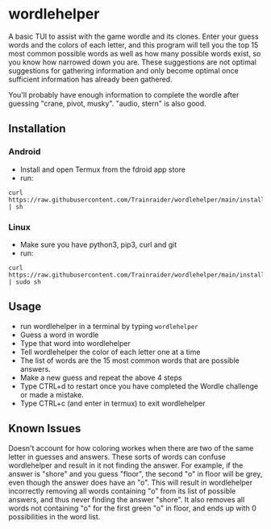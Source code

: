 # wordlehelper

A basic TUI to assist with the game wordle and its clones. Enter your guess words and the colors of each letter, and this program will tell you the top 15 most common possible words as well as how many possible words exist, so you know how narrowed down you are. These suggestions are not optimal suggestions for gathering information and only become optimal once sufficient information has already been gathered.

You'll probably have enough information to complete the wordle after guessing "crane, pivot, musky". "audio, stern" is also good.

## Installation

### Android

* Install and open Termux from the fdroid app store
* run:

```
curl https://raw.githubusercontent.com/Trainraider/wordlehelper/main/install.sh | sh
```

### Linux
* Make sure you have python3, pip3, curl and git
* run:

```
curl https://raw.githubusercontent.com/Trainraider/wordlehelper/main/install.sh | sudo sh
```

## Usage

* run wordlehelper in a terminal by typing `wordlehelper`
* Guess a word in wordle
* Type that word into wordlehelper
* Tell wordlehelper the color of each letter one at a time
* The list of words are the 15 most common words that are possible answers.
* Make a new guess and repeat the above 4 steps
* Type CTRL+d to restart once you have completed the Wordle challenge or made a mistake.
* Type CTRL+c (and enter in termux) to exit wordlehelper

## Known Issues

Doesn't account for how coloring workes when there are two of the same letter in guesses and answers. These sorts of words can confuse wordlehelper and result in it not finding the answer. For example, if the answer is "shore" and you guess "floor", the second "o" in floor will be grey, even though the answer does have an "o". This will result in wordlehelper incorrectly removing all words containing "o" from its list of possible answers, and thus never finding the answer "shore". It also removes all words not containing "o" for the first green "o" in floor, and ends up with 0 possibilities in the word list.



